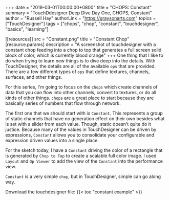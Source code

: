 +++
date = "2019-03-01T00:00:00+0800"
title = "CHOPS: Constant"
summary = "TouchDdesigner Deep Dive Day One, CHOPS, Constant"
author = "Russell Hay"
authorLink = "https://graysonarts.com"
topics = ["TouchDesigner"]
tags = ["chops", "chop", "constant", "touchdesigner", "basics", "learning"]

[[resources]]
  src = "Constant.png"
  title = "Constant Chop"
  [resource.params]
    description = "A screenshot of touchdesigner with a constant chop feeding into a chop to top that generates a full screen solid block of color, which is currently blood orange"
+++
One thing that I like to do when trying to learn new things is to dive deep into the details. With TouchDesigner, the details are all of the available `ops` that are provided.  There are a few different types of `ops` that define textures, channels, surfaces, and other things.

For this series, I'm going to focus on the `chops` which create channels of data that you can flow into other channels, convert to textures, or do all kinds of other things.  `chops` are a great place to start because they are basically series of numbers that flow through network.

The first one that we should start with is `Constant`.  This represents a group of static channels that have no generation effect on their own besides what is set with a slider from each value. Though, static doesn't quite do it justice. Because many of the values in TouchDesigner can be driven by expressions, `Constant` allows you to consolidate your configurable and expression driven values into a single place.

For the sketch today, I have a `Constant` driving the color of a rectangle that is generated by `Chop to Top` to create a scalable full color image. I used `Layout` and `Op Viewer` to add the view of the `Constant` into the performance view.

`Constant` is a very simple `chop`, but in TouchDesigner, simple can go along way.

Download the touchdesigner file: {{< toe "constant example" >}}